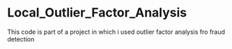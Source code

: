 # Local_Outlier_Factor_Analysis
This code is part of a project in which i used outlier factor analysis fro fraud detection
